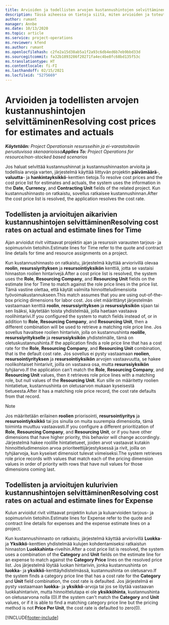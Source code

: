 ```yaml
---
title: Arvioiden ja todellisten arvojen kustannushintojen selvittäminen
description: Tässä aiheessa on tietoja siitä, miten arvioiden ja toteutuneiden kustannusten hinnat ratkaistaan.
author: rumant
manager: Annbe
ms.date: 10/13/2020
ms.topic: article
ms.service: project-operations
ms.reviewer: kfend
ms.author: rumant
ms.openlocfilehash: c2fe2a15d38ab5a1f2a93c6db4ed6b7eb9bbd33d
ms.sourcegitcommit: fa32b1893286f20271fa4ec4be8fc68bd135f53c
ms.translationtype: HT
ms.contentlocale: fi-FI
ms.lasthandoff: 02/15/2021
ms.locfileid: "5275669"
---
```

# <a name="resolving-cost-prices-for-estimates-and-actuals"></a><span data-ttu-id="5b2ce-103">Arvioiden ja todellisten arvojen kustannushintojen selvittäminen</span><span class="sxs-lookup"><span data-stu-id="5b2ce-103">Resolving cost prices for estimates and actuals</span></span>

<span data-ttu-id="5b2ce-104">_**Käytetään:** Project Operationsin resursseihin ja ei-varastoitaviin perustuvissa skenaarioissa_</span><span class="sxs-lookup"><span data-stu-id="5b2ce-104">_**Applies To:** Project Operations for resource/non-stocked based scenarios_</span></span>

<span data-ttu-id="5b2ce-105">Jos haluat selvittää kustannushinnat ja kustannushinnaston arvioita ja todellisia arvoja varten, järjestelmä käyttää liittyvän projektin **päivämäärä**-, **valuutta**- ja **hankintayksikkö**-kenttien tietoja.</span><span class="sxs-lookup"><span data-stu-id="5b2ce-105">To resolve cost prices and the cost price list for estimates and actuals, the system uses the information in the **Date**, **Currency**, and **Contracting Unit** fields of the related project.</span></span> <span data-ttu-id="5b2ce-106">Kun kustannushinnasto on ratkaistu, sovellus ratkaisee kustannushinnan.</span><span class="sxs-lookup"><span data-stu-id="5b2ce-106">After the cost price list is resolved, the application resolves the cost rate.</span></span>

## <a name="resolving-cost-rates-on-actual-and-estimate-lines-for-time"></a><span data-ttu-id="5b2ce-107">Todellisten ja arvioitujen aikarivien kustannushintojen selvittäminen</span><span class="sxs-lookup"><span data-stu-id="5b2ce-107">Resolving cost rates on actual and estimate lines for Time</span></span>

<span data-ttu-id="5b2ce-108">Ajan arvioidut rivit viittaavat projektin ajan ja resurssin varausten tarjous- ja sopimusrivin tietoihin.</span><span class="sxs-lookup"><span data-stu-id="5b2ce-108">Estimate lines for Time refer to the quote and contract line details for time and resource assignments on a project.</span></span>

<span data-ttu-id="5b2ce-109">Kun kustannushinnasto on ratkaistu, järjestelmä käyttää arviorivillä olevaa **roolin**, **resurssiyrityksen** ja **resursointiyksikön** kenttiä, jotta se vastaisi hinnaston roolien hintarivejä.</span><span class="sxs-lookup"><span data-stu-id="5b2ce-109">After a cost price list is resolved, the system uses the **Role**, **Resourcing Company**, and **Resourcing Unit** fields on the estimate line for Time to match against the role price lines in the price list.</span></span> <span data-ttu-id="5b2ce-110">Tämä vastine olettaa, että käytät valmiita hinnoitteludimensioita työvoimakustannukseen.</span><span class="sxs-lookup"><span data-stu-id="5b2ce-110">This match assumes that you are using out-of-the-box pricing dimensions for labor cost.</span></span> <span data-ttu-id="5b2ce-111">Jos olet määrittänyt järjestelmän vastaamaan kenttiä **roolin**, **resurssiyrityksen** ja **resurssiyksikön** sijaan tai sen lisäksi, käytetään toista yhdistelmää, jolla haetaan vastaava roolihintarivi.</span><span class="sxs-lookup"><span data-stu-id="5b2ce-111">If you configured the system to match fields instead of, or in addition to **Role**, **Resourcing Company**, and **Resourcing Unit**, then a different combination will be used to retrieve a matching role price line.</span></span> <span data-ttu-id="5b2ce-112">Jos sovellus havaitsee roolien hintarivin, jolla on kustannushinta **roolille**, **resurssiyritykselle** ja **resurssiyksikön** yhdistelmälle, tämä on oletuskustannushinta.</span><span class="sxs-lookup"><span data-stu-id="5b2ce-112">If the application finds a role price line that has a cost rate for the **Role**, **Resourcing Company**, and **Resourcing Unit** combination, that is the default cost rate.</span></span> <span data-ttu-id="5b2ce-113">Jos sovellus ei pysty vastaamaan **roolien**, **resursointiyrityksen** ja **resursointiyksikön** arvojen vastaavuutta, se hakee roolikohtaiset hintarivit, joilla on vastaava osa, mutta **resurssiyksikön** tyhjäarvo.</span><span class="sxs-lookup"><span data-stu-id="5b2ce-113">If the application can't match the **Role**, **Resourcing Company**, and **Resourcing Unit** values, then it retrieves role price lines with a matching role, but null values of the **Resourcing Unit**.</span></span> <span data-ttu-id="5b2ce-114">Kun sille on määritetty roolien hintatietue, kustannushinta on oletusarvon mukaan kyseisestä tietueesta.</span><span class="sxs-lookup"><span data-stu-id="5b2ce-114">After it has a matching role price record, the cost rate defaults from that record.</span></span> 

> [!NOTE]
> <span data-ttu-id="5b2ce-115">Jos määritetään erilainen **roolien** priorisointi, **resursointiyritys** ja **resursointiyksikkö** tai jos sinulla on muita suurempia dimensioita, tämä toiminta muuttuu vastaavasti.</span><span class="sxs-lookup"><span data-stu-id="5b2ce-115">If you configure a different prioritization of **Role**, **Resourcing Company**, and **Resourcing Unit**, or if you have other dimensions that have higher priority, this behavior will change accordingly.</span></span> <span data-ttu-id="5b2ce-116">Järjestelmä hakee roolille hintatietueet, joiden arvot vastaavat kutakin hinnoitteludimension arvoa prioriteettijärjestyksessä ja rivit, joilla on tyhjäarvoja, kun kyseiset dimensiot tulevat viimeiseksi.</span><span class="sxs-lookup"><span data-stu-id="5b2ce-116">The system retrieves role price records with values that match each of the pricing dimension values in order of priority with rows that have null values for those dimensions coming last.</span></span>

## <a name="resolving-cost-rates-on-actual-and-estimate-lines-for-expense"></a><span data-ttu-id="5b2ce-117">Todellisten ja arvioitujen kulurivien kustannushintojen selvittäminen</span><span class="sxs-lookup"><span data-stu-id="5b2ce-117">Resolving cost rates on actual and estimate lines for Expense</span></span>

<span data-ttu-id="5b2ce-118">Kulun arvioidut rivit viittaavat projektin kulun ja kuluarvioiden tarjous- ja sopimusrivin tietoihin.</span><span class="sxs-lookup"><span data-stu-id="5b2ce-118">Estimate lines for Expense refer to the quote and contract line details for expenses and the expense estimate lines on a project.</span></span>

<span data-ttu-id="5b2ce-119">Kun kustannushinnasto on ratkaistu, järjestelmä käyttää arviorivillä **Luokka**- ja **Yksikkö**-kenttien yhdistelmää kulujen kohdentamiseksi ratkaistun hinnaston **Luokkahinta**-riveihin.</span><span class="sxs-lookup"><span data-stu-id="5b2ce-119">After a cost price list is resolved, the system uses a combination of the **Category** and **Unit** fields on the estimate line for an expense to match against the **Category Price** lines on the resolved price list.</span></span> <span data-ttu-id="5b2ce-120">Jos järjestelmä löytää luokan hintarivin, jonka kustannushinta on **luokka**- ja **yksikkö**-kenttäyhdistelmässä, kustannushinta on oletusarvo.</span><span class="sxs-lookup"><span data-stu-id="5b2ce-120">If the system finds a category price line that has a cost rate for the **Category** and **Unit** field combination, the cost rate is defaulted.</span></span> <span data-ttu-id="5b2ce-121">Jos järjestelmä ei pysty vastaamaan **luokka**- ja **yksikkö**-arvoja tai jos se löytää vastaavan luokkahintarivin, mutta hinnoittelutapa ei ole **yksikköhinta**, kustannushinta on oletusarvona nolla (0).</span><span class="sxs-lookup"><span data-stu-id="5b2ce-121">If the system can't match the **Category** and **Unit** values, or if it is able to find a matching category price line but the pricing method is not **Price Per Unit**, the cost rate is defaulted to zero(0).</span></span>


[!INCLUDE[footer-include](../includes/footer-banner.md)]